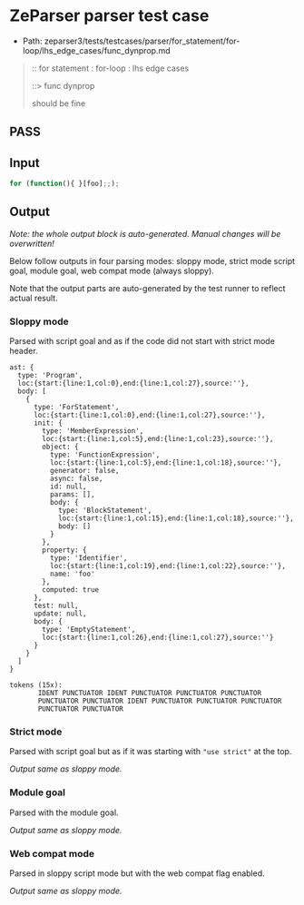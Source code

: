 # ZeParser parser test case

- Path: zeparser3/tests/testcases/parser/for_statement/for-loop/lhs_edge_cases/func_dynprop.md

> :: for statement : for-loop : lhs edge cases
>
> ::> func dynprop
>
> should be fine

## PASS

## Input

`````js
for (function(){ }[foo];;);
`````

## Output

_Note: the whole output block is auto-generated. Manual changes will be overwritten!_

Below follow outputs in four parsing modes: sloppy mode, strict mode script goal, module goal, web compat mode (always sloppy).

Note that the output parts are auto-generated by the test runner to reflect actual result.

### Sloppy mode

Parsed with script goal and as if the code did not start with strict mode header.

`````
ast: {
  type: 'Program',
  loc:{start:{line:1,col:0},end:{line:1,col:27},source:''},
  body: [
    {
      type: 'ForStatement',
      loc:{start:{line:1,col:0},end:{line:1,col:27},source:''},
      init: {
        type: 'MemberExpression',
        loc:{start:{line:1,col:5},end:{line:1,col:23},source:''},
        object: {
          type: 'FunctionExpression',
          loc:{start:{line:1,col:5},end:{line:1,col:18},source:''},
          generator: false,
          async: false,
          id: null,
          params: [],
          body: {
            type: 'BlockStatement',
            loc:{start:{line:1,col:15},end:{line:1,col:18},source:''},
            body: []
          }
        },
        property: {
          type: 'Identifier',
          loc:{start:{line:1,col:19},end:{line:1,col:22},source:''},
          name: 'foo'
        },
        computed: true
      },
      test: null,
      update: null,
      body: {
        type: 'EmptyStatement',
        loc:{start:{line:1,col:26},end:{line:1,col:27},source:''}
      }
    }
  ]
}

tokens (15x):
       IDENT PUNCTUATOR IDENT PUNCTUATOR PUNCTUATOR PUNCTUATOR
       PUNCTUATOR PUNCTUATOR IDENT PUNCTUATOR PUNCTUATOR PUNCTUATOR
       PUNCTUATOR PUNCTUATOR
`````

### Strict mode

Parsed with script goal but as if it was starting with `"use strict"` at the top.

_Output same as sloppy mode._

### Module goal

Parsed with the module goal.

_Output same as sloppy mode._

### Web compat mode

Parsed in sloppy script mode but with the web compat flag enabled.

_Output same as sloppy mode._
